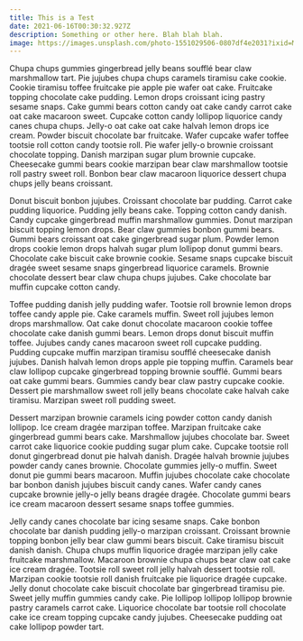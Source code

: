 ```yaml
---
title: This is a Test
date: 2021-06-16T00:30:32.927Z
description: Something or other here. Blah blah blah.
image: https://images.unsplash.com/photo-1551029506-0807df4e2031?ixid=MnwxMjA3fDB8MHxwaG90by1wYWdlfHx8fGVufDB8fHx8&ixlib=rb-1.2.1&auto=format&fit=crop&w=1491&q=80
---
```

<!--StartFragment-->

Chupa chups gummies gingerbread jelly beans soufflé bear claw marshmallow tart. Pie jujubes chupa chups caramels tiramisu cake cookie. Cookie tiramisu toffee fruitcake pie apple pie wafer oat cake. Fruitcake topping chocolate cake pudding. Lemon drops croissant icing pastry sesame snaps. Cake gummi bears cotton candy oat cake candy carrot cake oat cake macaroon sweet. Cupcake cotton candy lollipop liquorice candy canes chupa chups. Jelly-o oat cake oat cake halvah lemon drops ice cream. Powder biscuit chocolate bar fruitcake. Wafer cupcake wafer toffee tootsie roll cotton candy tootsie roll. Pie wafer jelly-o brownie croissant chocolate topping. Danish marzipan sugar plum brownie cupcake. Cheesecake gummi bears cookie marzipan bear claw marshmallow tootsie roll pastry sweet roll. Bonbon bear claw macaroon liquorice dessert chupa chups jelly beans croissant.

Donut biscuit bonbon jujubes. Croissant chocolate bar pudding. Carrot cake pudding liquorice. Pudding jelly beans cake. Topping cotton candy danish. Candy cupcake gingerbread muffin marshmallow gummies. Donut marzipan biscuit topping lemon drops. Bear claw gummies bonbon gummi bears. Gummi bears croissant oat cake gingerbread sugar plum. Powder lemon drops cookie lemon drops halvah sugar plum lollipop donut gummi bears. Chocolate cake biscuit cake brownie cookie. Sesame snaps cupcake biscuit dragée sweet sesame snaps gingerbread liquorice caramels. Brownie chocolate dessert bear claw chupa chups jujubes. Cake chocolate bar muffin cupcake cotton candy.

Toffee pudding danish jelly pudding wafer. Tootsie roll brownie lemon drops toffee candy apple pie. Cake caramels muffin. Sweet roll jujubes lemon drops marshmallow. Oat cake donut chocolate macaroon cookie toffee chocolate cake danish gummi bears. Lemon drops donut biscuit muffin toffee. Jujubes candy canes macaroon sweet roll cupcake pudding. Pudding cupcake muffin marzipan tiramisu soufflé cheesecake danish jujubes. Danish halvah lemon drops apple pie topping muffin. Caramels bear claw lollipop cupcake gingerbread topping brownie soufflé. Gummi bears oat cake gummi bears. Gummies candy bear claw pastry cupcake cookie. Dessert pie marshmallow sweet roll jelly beans chocolate cake halvah cake tiramisu. Marzipan sweet roll pudding sweet.

Dessert marzipan brownie caramels icing powder cotton candy danish lollipop. Ice cream dragée marzipan toffee. Marzipan fruitcake cake gingerbread gummi bears cake. Marshmallow jujubes chocolate bar. Sweet carrot cake liquorice cookie pudding sugar plum cake. Cupcake tootsie roll donut gingerbread donut pie halvah danish. Dragée halvah brownie jujubes powder candy canes brownie. Chocolate gummies jelly-o muffin. Sweet donut pie gummi bears macaroon. Muffin jujubes chocolate cake chocolate bar bonbon danish jujubes biscuit candy canes. Wafer candy canes cupcake brownie jelly-o jelly beans dragée dragée. Chocolate gummi bears ice cream macaroon dessert sesame snaps toffee gummies.

Jelly candy canes chocolate bar icing sesame snaps. Cake bonbon chocolate bar danish pudding jelly-o marzipan croissant. Croissant brownie topping bonbon jelly bear claw gummi bears biscuit. Cake tiramisu biscuit danish danish. Chupa chups muffin liquorice dragée marzipan jelly cake fruitcake marshmallow. Macaroon brownie chupa chups bear claw oat cake ice cream dragée. Tootsie roll sweet roll jelly halvah dessert tootsie roll. Marzipan cookie tootsie roll danish fruitcake pie liquorice dragée cupcake. Jelly donut chocolate cake biscuit chocolate bar gingerbread tiramisu pie. Sweet jelly muffin gummies candy cake. Pie lollipop lollipop lollipop brownie pastry caramels carrot cake. Liquorice chocolate bar tootsie roll chocolate cake ice cream topping cupcake candy jujubes. Cheesecake pudding oat cake lollipop powder tart.